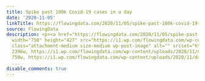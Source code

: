 ```yaml
---
title: Spike past 100k Covid-19 cases in a day
date: '2020-11-05'
linkTitle: https://flowingdata.com/2020/11/05/spike-past-100k-covid-19-cases-in-a-day/
source: FlowingData
description: <p><a href="https://flowingdata.com/2020/11/05/spike-past-100k-covid-19-cases-in-a-day/"><img
  width="750" height="427" src="https://i1.wp.com/flowingdata.com/wp-content/uploads/2020/11/daily-counts-100k.jpg?fit=750%2C427&amp;ssl=1"
  class="attachment-medium size-medium wp-post-image" alt="" srcset="https://i1.wp.com/flowingdata.com/wp-content/uploads/2020/11/daily-counts-100k.jpg?w=2396&amp;ssl=1
  2396w, https://i1.wp.com/flowingdata.com/wp-content/uploads/2020/11/daily-counts-100k.jpg?resize=750%2C427&amp;ssl=1
  750w, https://i1.wp.com/flowingdata.com/wp-content/uploads/2020/11/daily-counts-100k
  ...
disable_comments: true
---
```

<p><a href="https://flowingdata.com/2020/11/05/spike-past-100k-covid-19-cases-in-a-day/"><img width="750" height="427" src="https://i1.wp.com/flowingdata.com/wp-content/uploads/2020/11/daily-counts-100k.jpg?fit=750%2C427&amp;ssl=1" class="attachment-medium size-medium wp-post-image" alt="" srcset="https://i1.wp.com/flowingdata.com/wp-content/uploads/2020/11/daily-counts-100k.jpg?w=2396&amp;ssl=1 2396w, https://i1.wp.com/flowingdata.com/wp-content/uploads/2020/11/daily-counts-100k.jpg?resize=750%2C427&amp;ssl=1 750w, https://i1.wp.com/flowingdata.com/wp-content/uploads/2020/11/daily-counts-100k ...